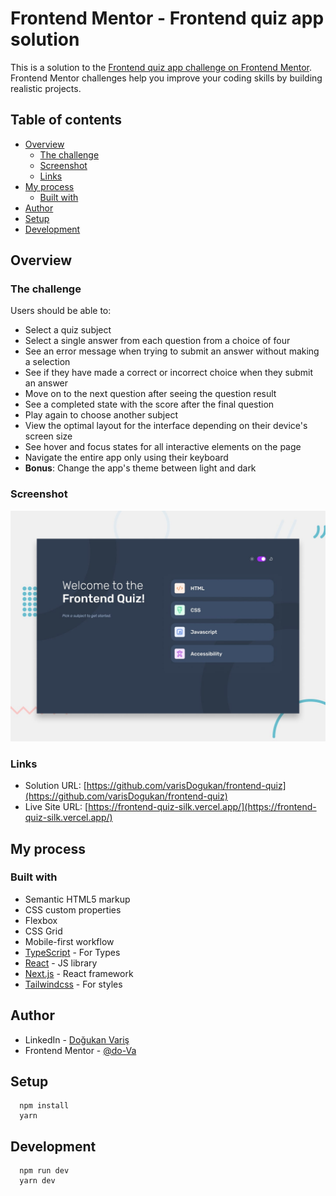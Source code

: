 # Frontend Mentor - Frontend quiz app solution

This is a solution to the [Frontend quiz app challenge on Frontend Mentor](https://www.frontendmentor.io/challenges/frontend-quiz-app-BE7xkzXQnU). Frontend Mentor challenges help you improve your coding skills by building realistic projects.

## Table of contents

- [Overview](#overview)
  - [The challenge](#the-challenge)
  - [Screenshot](#screenshot)
  - [Links](#links)
- [My process](#my-process)
  - [Built with](#built-with)
- [Author](#author)
- [Setup](#setup)
- [Development](#development)

## Overview

### The challenge

Users should be able to:

- Select a quiz subject
- Select a single answer from each question from a choice of four
- See an error message when trying to submit an answer without making a selection
- See if they have made a correct or incorrect choice when they submit an answer
- Move on to the next question after seeing the question result
- See a completed state with the score after the final question
- Play again to choose another subject
- View the optimal layout for the interface depending on their device's screen size
- See hover and focus states for all interactive elements on the page
- Navigate the entire app only using their keyboard
- **Bonus**: Change the app's theme between light and dark

### Screenshot

![](./public/assets/images/preview.jpg)

### Links

- Solution URL: [https://github.com/varisDogukan/frontend-quiz](https://github.com/varisDogukan/frontend-quiz)
- Live Site URL: [https://frontend-quiz-silk.vercel.app/](https://frontend-quiz-silk.vercel.app/)

## My process

### Built with

- Semantic HTML5 markup
- CSS custom properties
- Flexbox
- CSS Grid
- Mobile-first workflow
- [TypeScript](https://www.typescriptlang.org/) - For Types
- [React](https://reactjs.org/) - JS library
- [Next.js](https://nextjs.org/) - React framework
- [Tailwindcss](https://tailwindcss.com/) - For styles

## Author

- LinkedIn - [Doğukan Variş](https://www.linkedin.com/in/dogukanvaris/)
- Frontend Mentor - [@do-Va](https://www.frontendmentor.io/profile/do-Va)

## Setup

```shell
  npm install
  yarn
```

## Development

```shell
  npm run dev
  yarn dev
```
